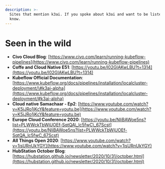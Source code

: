 ```yaml
---
description: >-
  Sites that mention k3ai. If you spoke about k3ai and want to be listed let us
  know.
---
```


# Seen in the wild

* **Civo Cloud Blog**: [https://www.civo.com/learn/running-kubeflow-pipelines](https://www.civo.com/learn/running-kubeflow-pipelines)
* **Coffe and Cloud Native E51**: [https://youtu.be/I02GIAKwLBU?t=1314](https://youtu.be/I02GIAKwLBU?t=1314)
* **Kubeflow Official Documentation**: [https://www.kubeflow.org/docs/pipelines/installation/localcluster-deployment/\#k3ai-alpha](https://www.kubeflow.org/docs/pipelines/installation/localcluster-deployment/#k3ai-alpha)
* **Cloud native Samachaar - Ep2**: [https://www.youtube.com/watch?v=K5jJRo1jKcY&feature=youtu.be](https://www.youtube.com/watch?v=K5jJRo1jKcY&feature=youtu.be)
* **Europe Cloud Conference 2020**: [https://youtu.be/NliBAWoe5ns?list=PLWWckTbWjUOEf-SqtQA\_lc5fwC\_67Scst](https://youtu.be/NliBAWoe5ns?list=PLWWckTbWjUOEf-SqtQA_lc5fwC_67Scst)
* **All Things Open 2020**: [https://www.youtube.com/watch?v=1isURnUkYGY](https://www.youtube.com/watch?v=1isURnUkYGY)
* **HubStation October Blog**: [https://hubstation.github.io/newsletter/2020/10/31/october.html](https://hubstation.github.io/newsletter/2020/10/31/october.html)

